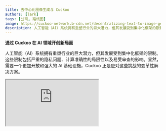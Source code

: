 ```yaml
---
title: 去中心化图像生成与 Cuckoo
authors: [lark]
tags: [公司, 路线图]
image: https://cuckoo-network.b-cdn.net/decentralizing-text-to-image-gen.webp
description: 人工智能（AI）系统拥有重塑行业的巨大潜力，但其发展受到集中化框架的限制。这些限制包括严重的隐私问题、计算准确性的局限性以及易受审查的影响。
---
```


**通过 Cuckoo 在 AI 领域开创新局面**

人工智能（AI）系统拥有重塑行业的巨大潜力，但其发展受到集中化框架的限制。这些限制包括严重的隐私问题、计算准确性的局限性以及易受审查的影响。显然，需要一个更加开放和强大的 AI 基础设施，Cuckoo 正是应对这些挑战的变革性解决方案。

<div style={{ position: "relative", paddingTop: "56.25%" }}>
  <iframe
    src="https://customer-wmy0lgubd5pjy3fx.cloudflarestream.com/d5b2ca9a50526dd1151e5126cd212dcd/iframe?poster=https%3A%2F%2Fcustomer-wmy0lgubd5pjy3fx.cloudflarestream.com%2Fd5b2ca9a50526dd1151e5126cd212dcd%2Fthumbnails%2Fthumbnail.jpg%3Ftime%3D%26height%3D600"
    loading="lazy"
    title="Cuckoo introduction video"
    style={{
      border: "none",
      position: "absolute",
      top: 0,
      left: 0,
      height: "100%",
      width: "100%"
    }}
    allow="accelerometer; gyroscope; autoplay; encrypted-media; picture-in-picture;"
    allowFullScreen="true"
  />
</div>

### 为什么我们要构建 Cuckoo 平台？

Cuckoo 代表了一个创新的飞跃，建立了一个去中心化的 AI 基础设施，促进了社区驱动的治理模式。这种方法解决了安全性、资金、战略对齐和 AI 模型可持续发展等关键问题，为一个去中心化智能的新纪元铺平了道路。

#### 克服审查

Cuckoo 实现了在可访问性方面的突破，使 AI 应用能够超越地理限制，绕过限制性网络，从而在全球范围内民主化尖端 AI 技术的访问。

#### 优先保护隐私

Cuckoo 的核心宗旨是对用户隐私的承诺，通过先进的统计和加密方法，在确保高性能的同时保护用户数据。

#### 通过全面验证确保信任

Cuckoo 引入了严格的验证协议，以提高 AI 模型生成结果的真实性和可靠性，无论其复杂性或基础如何。

### Cuckoo 的技术去中心化 AI

#### Cuckoo AI 生态系统

利用区块链技术，Cuckoo AI 生态系统将 AI 任务分配到一个矿工网络中，同时协调者监督输出的质量和相关性。该生态系统在 Cuckoo Pay 上运行，这是一个基于区块链的支付系统，促进平台内的顺畅交易。

<img src="/img/cuckoo-ai-architecture.webp" className="rounded border-2" alt="Cuckoo 去中心化多模式 AI 平台"/>

#### Cuckoo 生态系统的关键组成部分

- **矿工**：使用其计算资源执行 AI 任务的实体。
- **应用构建者（协调节点）**：创建 AI 应用并管理任务分配和质量控制的开发者。
- **质押者**：质押代币以支持可信任的矿工和协调者的参与者。
- **质押合约**：矿工和协调者注册并由质押者投票的智能合约。
- **Blob 存储**：存储 AI 任务输出的去中心化解决方案。
- **Cuckoo Pay**：平台内所有交易的支付系统。

### 工作流程

1. **注册和质押**：矿工和应用构建者在质押合约中注册并质押代币。
2. **任务分配**：协调者将任务分配给矿工，矿工执行任务并将结果上传至 Blob 存储。
3. **验证和支付**：协调者验证结果，并通过 Cuckoo Pay 发起支付。
4. **治理与合规**：平台包含削减条件等机制，以处理不合规行为并确保生态系统的完整性。

### 如何开始？

对于 AI 用户，访问 https://cuckoo.network/tg。通过 `/faucet` 领取您的免费积分，然后通过 `/imagine <prompt>` 生成您想要的图像。

> \- /tip \<0x.. 或 @用户名\> \<金额\> : 给收件地址或 Telegram 用户名小费
>
> \- /balance : 显示当前账户钱包的余额
>
> \- /imagine \<prompt\> : 根据您的提示生成图像
>
> \- /faucet : 领取您的每日免费积分

<img src="https://cuckoo-network.b-cdn.net/cuckoo-telegram.webp" className="rounded border-2" alt="Cuckoo 去中心化多模式 AI 平台"/>

对于矿工和 AI 应用构建者，订阅以下新闻通讯以获取未来更新。

<iframe
src="https://cuckoonetwork.substack.com/embed"
width={480}
height={320}
style={{ border: "1px solid #EEE", background: "white" }}
frameBorder={0}
scrolling="no"
title="Cuckoo newsletter signup"
/>

### 结论

Cuckoo 不仅仅是一个平台，它是 AI 开发和部署方式的范式转变，强调去中心化、隐私和社区治理。通过改变 AI 开发的格局，Cuckoo 为一个更加公平和可访问的技术未来奠定了基础。

Cuckoo 的开放基础设施倡导一个更加包容、安全和高效的 AI 未来，承诺在各个行业和全球市场产生深远的影响。